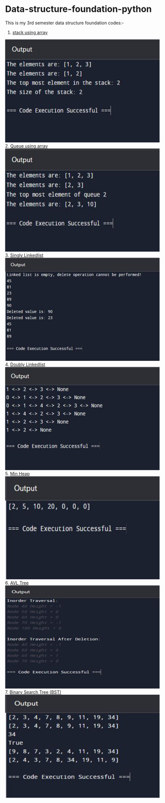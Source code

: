 # Data-structure-foundation-python
This is my 3rd semester data structure foundation codes:-

1. <a href="Stack.py">stack using array</a>
<img src="https://github.com/junaid11P/Data-structure-foundation-/blob/main/stack.JPG" width="500" height="333">
2. <a href="Queue.py">Queue using array</a>
<img src="https://github.com/junaid11P/Data-structure-foundation-/blob/main/Queue.JPG" width="500" height="333">
3. <a href="Singly Linkedlist.py">Singly Linkedlist</a>
<img src="https://github.com/junaid11P/Data-structure-foundation-/blob/main/Singly%20Linkedlist.JPG" width="500" height="333">
4. <a href="Doubly Linkedlist.py">Doubly Linkedlist</a>
<img src="https://github.com/junaid11P/Data-structure-foundation-/blob/main/Doubly%20Linkedlist.JPG" width="500" height="333">
5. <a href="Min Heap.py">Min Heap</a>
<img src="https://github.com/junaid11P/Data-structure-foundation-/blob/main/Min%20Heap.JPG" width="500" height="333">
6. <a href="AVL Tree.py">AVL Tree</a>
<img src="https://github.com/junaid11P/Data-structure-foundation-/blob/main/AVL%20Tree.JPG" width="500" height="333">
7. <a href="BST.py">Binary Search Tree (BST)</a>
<img src="https://github.com/junaid11P/Data-structure-foundation-/blob/main/BST.JPG" width="500" height="333">

